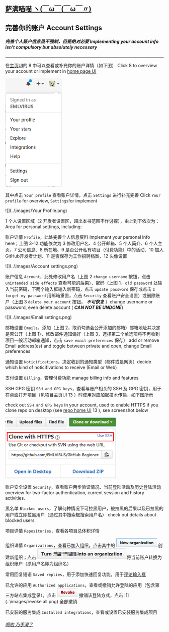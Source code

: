 ## [萨满喵喵 ヽ(￣ω￣(￣ω￣〃)](https://emlvirus.github.io/)

## 完善你的账户 Account Settings

##### 完善个人账户信息虽不强制，但是绝对必要 Implementing your account info isn't compulsory but absolutely necessary

---

在[主页UI](/chapter1.md)的 8 中可以查看或补充你的账户详情（如下图） Click 8 to overview your account or implement in [home page UI](/chapter1.md)

![](..\images/import.png)

其中点击 `Your profile` 查看账户详情，点击 `Settings` 进行补充完善 Click `Your profile` for overview, `Settings`for implement

![](..\images/Your Profile.png)

1 个人设置区域（2 开发者设置区，超出本书范围不作讨探），由上到下依次为： Area for personal settings, including:

账户详情 `Profile`，此处完善个人信息资料 implement your personal info here；上图 3-12 功能依次为 3 修改用户名、4 公开邮箱、5 个人简介、6 个人主页、7 公司信息、8 所在地、9 是否公开私有项目（付费功能）中的活动、10 加入GitHub开发者计划、11 是否保存为工作招聘档案、12 头像设置

![](..\images/Account settings.png)

账户信息 `Account`，此处修改用户名（上图 2 `change username` 按钮，点击 `unintended side effects` 查看可能的后果）、密码（上图 1，`old password` 处输入当前密码，下两个输入框输入新密码，点击 `update password` 保存或点击 `I forget my password` 用邮箱重置，点击 `Security` 查看账户安全设置）或删除账户（上图 3 `delete your account` 按钮， _**不可恢复**_ ）change username or password, even delete account  ( _**CAN NOT BE UNDONE**_)

![](..\images/Email settings.png)

邮箱设置 `Emails`，添加（上图 2，取消勾选会公开添加的邮箱）邮箱地址并决定是否公开（上图 1）、修改邮件通知偏好（上图 3，选择第二个单选项将不再收到项目一般活动邮箱通知，点击 `save email preferences` 保存） add or remove Email address(es) and toggle between private and open, change Email preferences

通知设置 `Noticifications`，决定收到的通知类型（邮件或是网页）decide which kind of noticifivations to receive \(Email or Web\)

支付设置 `Billing`，管理付费功能 manage billing info and features

SSH GPG 密钥 `SSH and GPG keys`，查看与账户相关的 SSH 及 GPG 密钥，用于在桌面打开项目（见[项目主页UI](/chapter1.md) 13 ）时使用对应加密技术传输，如下图所示

check out `SSH and GPG keys` in your account, used to enable HTTPS if you clone repo on desktop (see [repo home UI](/chapter1.md) 13 ), see screenshot below

![](..\images/加密.png)

账户安全设置 `Security`，查看账户两步验证情况、当前登陆活动及历史登陆活动 overview for two-factor authentication, current session and history activities.

黑名单 `Blocked users`，了解何种情况下可拉黑用户，被拉黑的后果以及已拉黑的用户或立即拉黑用户（通过其中搜索框搜索用户名） check out details about blocked users

项目详情 `Repositories`，查看各项目总体积详情

组织详情 `Organizations`，查看已加入组织。点击其中的 ![](..\images/import4.png) 创建新组织；点击 ![](..\images/import5.png)将当前账户转换为组织账户（原用户名即为组织名）

常用回复短语 `Saved replies`，用于添加快速回复功能，用于[评论输入框](/comment.md)

已允许的应用 `Authorized applications`，查看或撤销允许登陆的应用（包含第三方站点集成登录），点击 ![](..\images/revoke.png) 撤销该登陆方式，点击 ![](..\images/revoke all.png) 全部撤销

已安装的服务集成 `Installed integrations`，查看或设置已安装服务集成项目

###### [啊啦 乃手滑了](..\index.html#table-of-contents)
